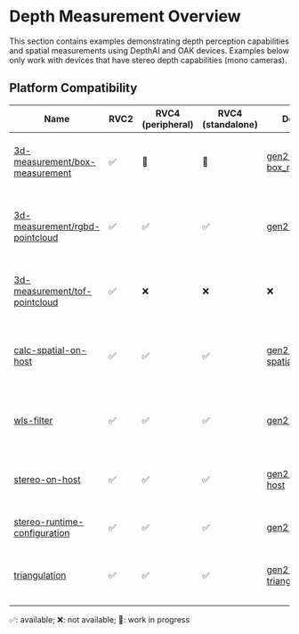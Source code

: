 # Depth Measurement Overview

This section contains examples demonstrating depth perception capabilities and spatial measurements using DepthAI and OAK devices. Examples below only work with devices that have stereo depth capabilities (mono cameras).

## Platform Compatibility

| Name                                                              | RVC2 | RVC4 (peripheral) | RVC4 (standalone) | DepthAIv2                                                                                                    | Notes                                                                |
| ----------------------------------------------------------------- | ---- | ----------------- | ----------------- | ------------------------------------------------------------------------------------------------------------ | -------------------------------------------------------------------- |
| [3d-measurement/box-measurement](3d-measurement/box-measurement/) | ✅   | 🚧                | 🚧                | [gen2-box_measurement](https://github.com/luxonis/oak-examples/tree/master/gen2-box_measurement)             | Example measuring box dimensions using depth information             |
| [3d-measurement/rgbd-pointcloud](3d-measurement/rgbd-pointcloud/) | ✅   | ✅                | ✅                | [gen2-pointcloud](https://github.com/luxonis/oak-examples/tree/master/gen2-pointcloud)                       | Demonstration of 3D point cloud generation from depth data           |
| [3d-measurement/tof-pointcloud](3d-measurement/tof-pointcloud/)   | ✅   | ❌                | ❌                | ❌                                                                                                           | Basic ToF depth and pointcloud data visualization                    |
| [calc-spatial-on-host](calc-spatial-on-host/)                     | ✅   | ✅                | ✅                | [gen2-calc-spatials-on-host](https://github.com/luxonis/oak-examples/tree/master/gen2-calc-spatials-on-host) | Example showing spatial calculations performed on host               |
| [wls-filter](wls-filter/)                                         | ✅   | ✅                | ✅                | [gen2-wls-filter](https://github.com/luxonis/oak-examples/tree/master/gen2-wls-filter)                       | Implementation of Weighted Least Squares filter for depth refinement |
| [stereo-on-host](stereo-on-host/)                                 | ✅   | ✅                | ✅                | [gen2-stereo-on-host](https://github.com/luxonis/oak-examples/tree/master/gen2-stereo-on-host)               | Example performing stereo depth calculations on host                 |
| [stereo-runtime-configuration](stereo-runtime-configuration/)     | ✅   | ✅                | ✅                | [gen2-qt-gui](https://github.com/luxonis/oak-examples/tree/master/gen2-qt-gui)                               | Stereo depth configuration during runtime                            |
| [triangulation](triangulation/)                                   | ✅   | ✅                | ✅                | [gen2-triangulation](https://github.com/luxonis/oak-examples/tree/master/gen2-triangulation)                 | Demonstration of 3D position calculation using triangulation         |

✅: available; ❌: not available; 🚧: work in progress
